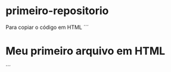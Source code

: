 # primeiro-repositorio

Para copiar o código em HTML
´´´
<html>
<h1> Meu primeiro arquivo em HTML </h1>
</html>
´´´
